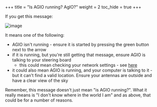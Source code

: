 +++
title = "Is AGIO running? AgIO?"
weight = 2
toc_hide = true
+++

If you get this message:

![image](../img/agio-not-running.png)

It means one of the following:
* AGIO isn't running - ensure it is started by pressing the green button next to the arrow
* if it is running, but you're still getting that message, ensure AGIO is talking to your steering board
  * this could mean checking your network settings - see [here](/software/05.-Ethernet-Setup)
* it could also mean AGIO is running, and your computer is talking to it - but it can't find a valid location. Ensure your antennas are outside and have a clear view of the sky

Remember, this message doesn't just mean "is AGIO running?". What it really means is "I don't know where in the world I am" and as above, that could be for a number of reasons.
